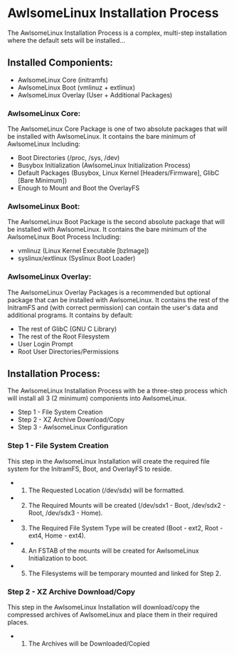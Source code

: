 # AwlsomeLinux Installation Process
The AwlsomeLinux Installation Process is a complex, multi-step installation where the default sets will be installed...

## Installed Componients:
* AwlsomeLinux Core (initramfs)
* AwlsomeLinux Boot (vmlinuz + extlinux)
* AwlsomeLinux Overlay (User + Additional Packages)

### AwlsomeLinux Core:
The AwlsomeLinux Core Package is one of two absolute packages that will be installed with AwlsomeLinux. It contains the bare minimum of AwlsomeLinux Including:
* Boot Directories (/proc, /sys, /dev)
* Busybox Initialization (AwlsomeLinux Initialization Process)
* Default Packages (Busybox, Linux Kernel [Headers/Firmware], GlibC [Bare Minimum])
* Enough to Mount and Boot the OverlayFS

### AwlsomeLinux Boot:
The AwlsomeLinux Boot Package is the second absolute package that will be installed with AwlsomeLinux. It contains the bare minimum of the AwlsomeLinux Boot Process Including:
* vmlinuz (Linux Kernel Executable [bzImage])
* syslinux/extlinux (Syslinux Boot Loader)


### AwlsomeLinux Overlay:
The AwlsomeLinux Overlay Packages is a recommended but optional package that can be installed with AwlsomeLinux. It contains the rest of the InitramFS and (with correct permission) can contain the user's data and additional programs. It contains by default:
* The rest of GlibC (GNU C Library)
* The rest of the Root Filesystem
* User Login Prompt
* Root User Directories/Permissions

## Installation Process:
The AwlsomeLinux Installation Process with be a three-step process which will install all 3 (2 minimum) componients into AwlsomeLinux.
* Step 1 - File System Creation
* Step 2 - XZ Archive Download/Copy
* Step 3 - AwlsomeLinux Configuration

### Step 1 - File System Creation
This step in the AwlsomeLinux Installation will create the required file system for the InitramFS, Boot, and OverlayFS to reside.
* 1. The Requested Location (/dev/sdx) will be formatted.
* 2. The Required Mounts will be created (/dev/sdx1 - Boot, /dev/sdx2 - Root, /dev/sdx3 - Home).
* 3. The Required File System Type will be created (Boot - ext2, Root - ext4, Home - ext4).
* 4. An FSTAB of the mounts will be created for AwlsomeLinux Initialization to boot.
* 5. The Filesystems will be temporary mounted and linked for Step 2.

### Step 2 - XZ Archive Download/Copy
This step in the AwlsomeLinux Installation will download/copy the compressed archives of AwlsomeLinux and place them in their required places.
* 1. The Archives will be Downloaded/Copied 
